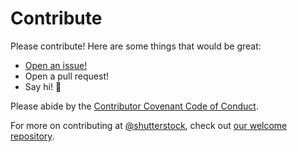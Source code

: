 # Contribute

Please contribute! Here are some things that would be great:
- [Open an issue!](https://github.com/shutterstock/node-debug-middleware/issues/new)
- Open a pull request!
- Say hi! :wave:

Please abide by the [Contributor Covenant Code of Conduct](CODE_OF_CONDUCT.md).

For more on contributing at [@shutterstock](https://github.com/shutterstock), check out [our welcome repository](https://github.com/shutterstock/welcome).
